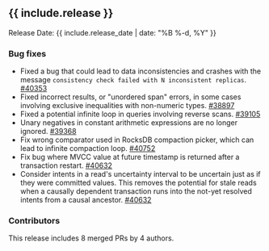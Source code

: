 <h2 id="{{ include.release | slugify }}">{{ include.release }}</h2>

Release Date: {{ include.release_date | date: "%B %-d, %Y" }}

<h3 id="v2-1-9-bug-fixes">Bug fixes</h3>

- Fixed a bug that could lead to data inconsistencies and crashes with the message `consistency check failed with N inconsistent replicas`. [#40353][#40353]
- Fixed incorrect results, or "unordered span" errors, in some cases involving exclusive inequalities with non-numeric types. [#38897][#38897]
- Fixed a potential infinite loop in queries involving reverse scans. [#39105][#39105]
- Unary negatives in constant arithmetic expressions are no longer ignored. [#39368][#39368]
- Fix wrong comparator used in RocksDB compaction picker, which can lead to infinite compaction loop. [#40752][#40752]
- Fix bug where MVCC value at future timestamp is returned after a transaction restart. [#40632][#40632]
- Consider intents in a read's uncertainty interval to be uncertain just as if they were committed values. This removes the potential for stale reads when a causally dependent transaction runs into the not-yet resolved intents from a causal ancestor. [#40632][#40632]

<h3 id="v2-1-9-contributors">Contributors</h3>

This release includes 8 merged PRs by 4 authors.

[#38897]: https://github.com/cockroachdb/cockroach/pull/38897
[#39105]: https://github.com/cockroachdb/cockroach/pull/39105
[#39368]: https://github.com/cockroachdb/cockroach/pull/39368
[#40353]: https://github.com/cockroachdb/cockroach/pull/40353
[#40632]: https://github.com/cockroachdb/cockroach/pull/40632
[#40680]: https://github.com/cockroachdb/cockroach/pull/40680
[#40711]: https://github.com/cockroachdb/cockroach/pull/40711
[#40752]: https://github.com/cockroachdb/cockroach/pull/40752
